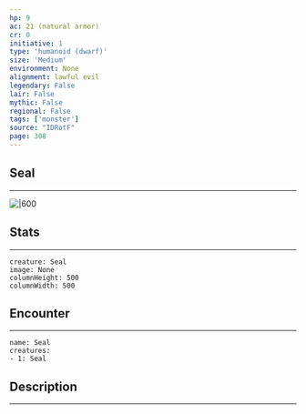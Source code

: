 ```yaml
---
hp: 9
ac: 21 (natural armor)
cr: 0
initiative: 1
type: 'humanoid (dwarf)'    
size: 'Medium'
environment: None
alignment: lawful evil
legendary: False
lair: False
mythic: False
regional: False
tags: ['monster']
source: "IDRotF"
page: 308
---
```


## Seal
---

![|600](D:/Program%20Files/5e.tools/img/bestiary/IDRotF/Seal.jpg)

## Stats
---

```statblock
creature: Seal
image: None
columnHeight: 500
columnWidth: 500
```

## Encounter
---

```encounter-table
name: Seal
creatures:
- 1: Seal
```

## Description
---




